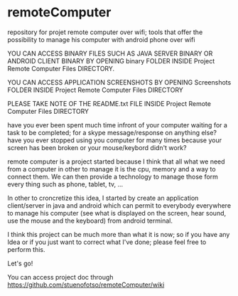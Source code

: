 remoteComputer
==============

repository for projet remote computer over wifi; tools that offer the possibility to manage his computer with android phone over wifi


YOU CAN ACCESS BINARY FILES SUCH AS JAVA SERVER BINARY OR ANDROID CLIENT BINARY BY OPENING binary FOLDER INSIDE Project Remote Computer Files DIRECTORY.

YOU CAN ACCESS APPLICATION SCREENSHOTS BY OPENING Screenshots FOLDER INSIDE Project Remote Computer Files DIRECTORY

PLEASE TAKE NOTE OF THE README.txt FILE INSIDE Project Remote Computer Files DIRECTORY


have you ever been spent much time infront of your computer waiting for a task to be completed; for a skype message/response on anything else?
have you ever stopped using you computer for many times because your screen has been broken or your mouse/keybord didn't work?

remote computer is a project started because I think that all what we need from a computer in other to manage it is the cpu, memory and a way to connect them. We can then provide a technology to manage those form every thing such as phone, tablet, tv, ...

In other to croncretize this idea, I started by create an application client/server in java and android which can permit to everybody everywhere to manage his computer (see what is displayed on the screen, hear sound, use the mouse and the keyboard) from android terminal.

I think this project can be much more than what it is now; so if you have any Idea or if you just want to correct what I've done; please feel free to perform this.

Let's go!


You can access project doc through
https://github.com/stuenofotso/remoteComputer/wiki

